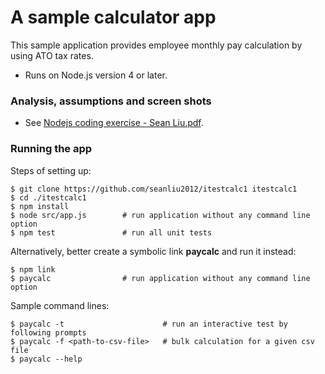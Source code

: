 # A sample calculator app

This sample application provides employee monthly pay calculation by using ATO tax rates.
 * Runs on Node.js version 4 or later.

### Analysis, assumptions and screen shots

 * See [Nodejs coding exercise - Sean Liu.pdf](https://github.com/seanliu2012/itestcalc1/blob/master/doc/Nodejs%20coding%20exercise%20-%20Sean%20Liu.pdf).

### Running the app

Steps of setting up:
```shell
$ git clone https://github.com/seanliu2012/itestcalc1 itestcalc1
$ cd ./itestcalc1
$ npm install
$ node src/app.js        # run application without any command line option
$ npm test               # run all unit tests
```

Alternatively, better create a symbolic link __paycalc__ and run it instead:
```shell
$ npm link
$ paycalc                # run application without any command line option
```

Sample command lines:
```shell
$ paycalc -t                      # run an interactive test by following prompts
$ paycalc -f <path-to-csv-file>   # bulk calculation for a given csv file
$ paycalc --help
```
